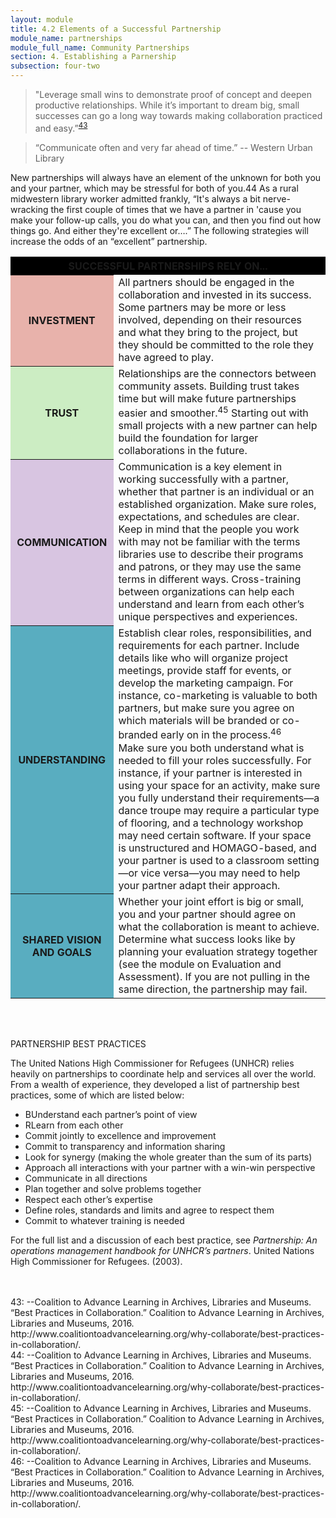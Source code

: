 ```yaml
---
layout: module
title: 4.2 Elements of a Successful Partnership
module_name: partnerships
module_full_name: Community Partnerships
section: 4. Establishing a Parnership
subsection: four-two
---
```


>"Leverage small wins to demonstrate proof of concept and deepen productive relationships. While it’s important to dream big, small successes can go a long way towards making collaboration practiced and easy.”<sup>[43](#fn43)</sup> 

>“Communicate often and very far ahead of time.” -- Western Urban Library 

New partnerships will always have an element of the unknown for both you and your partner, which may be stressful for both of you.44 As a rural midwestern library worker admitted frankly, “It's always a bit nerve-wracking the first couple of times that we have a partner in 'cause you make your follow-up calls, you do what you can, and then you find out how things go. And either they're excellent or….” The following strategies will increase the odds of an “excellent” partnership. 

<table> 
<tr bgcolor="#000000"><th colspan = "2">SUCCESSFUL PARTNERSHIPS RELY ON...</th></tr> 
<tr><th bgcolor="#E8B2AB">INVESTMENT</th><td>All partners should be engaged in the collaboration and invested in its success. Some partners may be more or less involved, depending on their resources and what they bring to the project, but they should be committed to the role they have agreed to play.</td></tr> 
<tr><th bgcolor="#CCEDC3">TRUST</th><td>Relationships are the connectors between community assets. Building trust takes time but will make future partnerships easier and smoother.<sup>45</sup> Starting out with small projects with a new partner can help build the foundation for larger collaborations in the future.</td></tr>
<tr><th bgcolor="#D8C5E1">COMMUNICATION</th><td>Communication is a key element in working successfully with a partner, whether that partner is an individual or an established organization. Make sure roles, expectations, and schedules are clear. Keep in mind that the people you work with may not be familiar with the terms libraries use to describe their programs and patrons, or they may use the same terms in different ways. Cross-training between organizations can help each understand and learn from each other’s unique perspectives and experiences. </td></tr>
<tr><th bgcolor="#59adc0">UNDERSTANDING</th><td>Establish clear roles, responsibilities, and requirements for each partner. Include details like who will organize project meetings, provide staff for events, or develop the marketing campaign. For instance, co-marketing is valuable to both partners, but make sure you agree on which materials will be branded or co-branded early on in the process.<sup>46</sup><br> 
Make sure you both understand what is needed to fill your roles successfully. For instance, if your partner is interested in using your space for an activity, make sure you fully understand their requirements—a dance troupe may require a particular type of flooring, and a technology workshop may need certain software. If your space is unstructured and HOMAGO-based, and your partner is used to a classroom setting—or vice versa—you may need to help your partner adapt their approach.</td></tr>
<tr><th bgcolor="#59adc0">SHARED VISION AND GOALS</th><td>Whether your joint effort is big or small, you and your partner should agree on what the collaboration is meant to achieve. Determine what success looks like by planning your evaluation strategy together (see the module on Evaluation and Assessment). If you are not pulling in the same direction, the partnership may fail. </td></tr>
</table>
<br>
<br>
<div class="pointers">  

<p><span class="box-title">PARTNERSHIP BEST PRACTICES</span></p> 
<p>The United Nations High Commissioner for Refugees (UNHCR) relies heavily on partnerships to coordinate help and services all over the world. From a wealth of experience, they developed a list of partnership best practices, some of which are listed below:</p>
<ul> 

<li>BUnderstand each partner’s point of view</li> 

<li>RLearn from each other</li> 

<li>Commit jointly to excellence and improvement</li> 
<li>Commit to transparency and information sharing</li>
<li>Look for synergy (making the whole greater than the sum of its parts)</li>
<li>Approach all interactions with your partner with a win-win perspective</li>
<li>Communicate in all directions </li>
<li>Plan together and solve problems together</li>
<li>Respect each other’s expertise</li>
<li>Define roles, standards and limits and agree to respect them</li>
<li>Commit to whatever training is needed</li>
</ul> 
<p>For the full list and a discussion of each best practice, see <i>Partnership: An operations management handbook for UNHCR’s partners</i>. United Nations High Commissioner for Refugees. (2003).</p>
</div>



<br>
<br>
<a name="fn43">43</a>:  --Coalition to Advance Learning in Archives, Libraries and Museums. “Best Practices in Collaboration.” Coalition to Advance Learning in Archives, Libraries and Museums, 2016. http://www.coalitiontoadvancelearning.org/why-collaborate/best-practices-in-collaboration/.
<br>
<a name="fn44">44</a>:  --Coalition to Advance Learning in Archives, Libraries and Museums. “Best Practices in Collaboration.” Coalition to Advance Learning in Archives, Libraries and Museums, 2016. http://www.coalitiontoadvancelearning.org/why-collaborate/best-practices-in-collaboration/.
<br>
<a name="fn45">45</a>:  --Coalition to Advance Learning in Archives, Libraries and Museums. “Best Practices in Collaboration.” Coalition to Advance Learning in Archives, Libraries and Museums, 2016. http://www.coalitiontoadvancelearning.org/why-collaborate/best-practices-in-collaboration/.
<br>
<a name="fn46">46</a>:  --Coalition to Advance Learning in Archives, Libraries and Museums. “Best Practices in Collaboration.” Coalition to Advance Learning in Archives, Libraries and Museums, 2016. http://www.coalitiontoadvancelearning.org/why-collaborate/best-practices-in-collaboration/.
